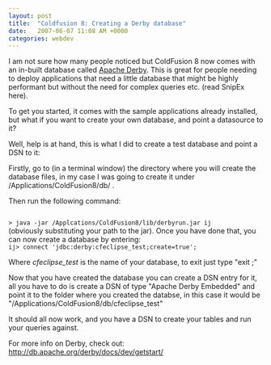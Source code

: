 ```yaml
---
layout: post
title:  "Coldfusion 8: Creating a Derby database"
date:   2007-06-07 11:08 AM +0000
categories: webdev
---
```

I am not sure how many people noticed but ColdFusion 8 now comes with an in-built database called <a href="http://db.apache.org/derby/">Apache Derby</a>. This is great for people needing to deploy applications that need a little database that might be highly performant but without the need for complex queries etc.  (read SnipEx here).

To get you started, it comes with the sample applications already installed, but what if you want to create your own database, and point a datasource to it?

Well, help is at hand, this is what I did to create a test database and point a DSN to it:

Firstly, go to (in a terminal window) the directory where you will create the database files, in my case I was going to create it under /Applications/ColdFusion8/db/ .

Then run the following command:

<code>
> java -jar /Applcations/ColdFusion8/lib/derbyrun.jar ij
</code>
(obviously substituting your path to the jar). Once you have done that, you can now create a database by entering:

<code>
ij> connect 'jdbc:derby:cfeclipse_test;create=true';
</code>

Where <em>cfeclipse_test</em> is the name of your database, to exit just type "exit ;"

Now that you have created the database you can create a DSN entry for it, all you have to do is create a DSN of type "Apache Derby Embedded" and point it to the folder where you created the databse, in this case it would be "/Applications/ColdFusion8/db/cfeclipse_test"

It should all now work, and you have a DSN to create your tables and run your queries against.

For more info on Derby, check out: <a href="http://db.apache.org/derby/docs/dev/getstart/">http://db.apache.org/derby/docs/dev/getstart/</a>